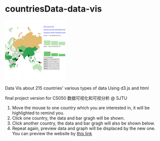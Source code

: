 # countriesData-data-vis
![image](https://github.com/huabinzheng/countriesData-data-vis/blob/master/icon.PNG?raw=true)

Data Vis about 215 countries' various types of data
Using d3.js and html

final project version for CS050 数据可视化和可视分析 @ SJTU

1. Move the mouse to one country which you are interested in, it will be highlighted to remind you.
2. Click one country, the data and bar gragh will be shown.
3. Click another country, the data and bar gragh will also be shown below.
4. Repeat again, preview data and graph will be displaced by the new one.
You can preview the website by [this link](https://htmlpreview.github.io/?https://raw.githubusercontent.com/huabinzheng/countriesData-data-vis/master/GDP_Growth.html)


